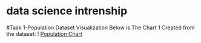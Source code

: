 # data science intrenship
#Task 1-Population Dataset Visualization
Below is The Chart 1 Created from the dataset:
! [Population Chart](Task1_chart.png)
